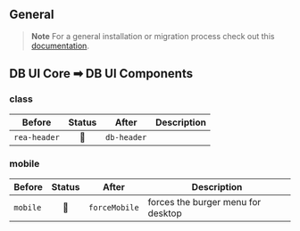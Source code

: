 ## General

> **Note**
> For a general installation or migration process check out
> this [documentation](https://www.npmjs.com/package/@db-ui/components).

## DB UI Core ➡ DB UI Components

### class

| Before       | Status | After       | Description |
| ------------ | :----: | ----------- | ----------- |
| `rea-header` |   🔁   | `db-header` |             |

### mobile

| Before   | Status | After         | Description                        |
| -------- | :----: | ------------- | ---------------------------------- |
| `mobile` |   🔁   | `forceMobile` | forces the burger menu for desktop |
